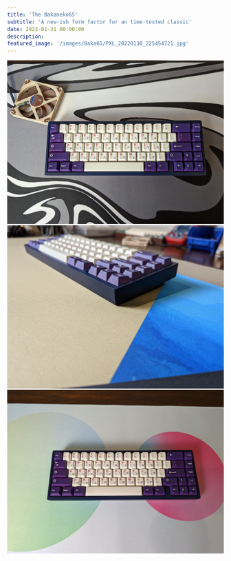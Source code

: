 ```yaml
---
title: 'The Bakaneko65'
subtitle: 'A new-ish form factor for an time-tested classic'
date: 2022-01-31 00:00:00
description: 
featured_image: '/images/Baka65/PXL_20220130_225454721.jpg'
---
```



<div class="gallery" data-columns="3">
	<img src="/images/Baka65/PXL_20220130_225454721.jpg">
	<img src="/images/Baka65/PXL_20220131_003643237.jpg">
	<img src="/images/Baka65/PXL_20220131_003716161.jpg">
</div>
